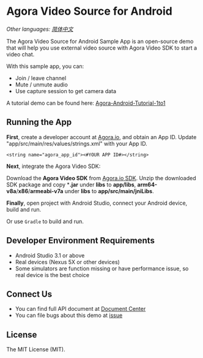 # Agora Video Source for Android

*Other languages: [简体中文](README.zh.md)*

The Agora Video Source for Android Sample App is an open-source demo that will help you use external video source with Agora Video SDK to start a video chat.

With this sample app, you can:

- Join / leave channel
- Mute / unmute audio
- Use capture session to get camera data

A tutorial demo can be found here: [Agora-Android-Tutorial-1to1](https://github.com/AgoraIO/Basic-Video-Call/tree/master/One-to-One-Video/Agora-Android-Tutorial-1to1)

## Running the App
**First**, create a developer account at [Agora.io](https://dashboard.agora.io/signin/), and obtain an App ID. Update "app/src/main/res/values/strings.xml" with your App ID.

```
<string name="agora_app_id"><#YOUR APP ID#></string>
```

**Next**, integrate the Agora Video SDK:

Download the **Agora Video SDK** from [Agora.io SDK](https://www.agora.io/en/download/). Unzip the downloaded SDK package and copy ***.jar** under **libs** to **app/libs**, **arm64-v8a**/**x86**/**armeabi-v7a** under **libs** to **app/src/main/jniLibs**.

**Finally**, open project with Android Studio, connect your Android device, build and run.

Or use `Gradle` to build and run.

## Developer Environment Requirements
- Android Studio 3.1 or above
- Real devices (Nexus 5X or other devices)
- Some simulators are function missing or have performance issue, so real device is the best choice

## Connect Us
- You can find full API document at [Document Center](https://docs.agora.io/en/)
- You can file bugs about this demo at [issue](https://github.com/AgoraIO/Advanced-Video/issues)

## License
The MIT License (MIT).
